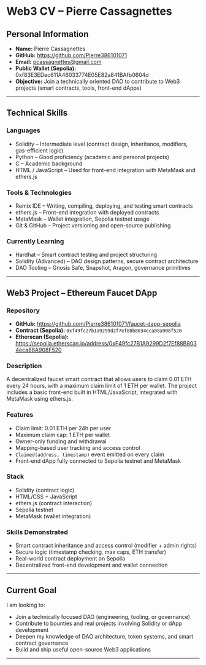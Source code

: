 # Web3 CV – Pierre Cassagnettes

## Personal Information

- **Name:** Pierre Cassagnettes  
- **GitHub:** https://github.com/Pierre386101071  
- **Email:** pcassagnettes@gmail.com
- **Public Wallet (Sepolia):** 0xf83E3EDec611A46033774E05E82a841BAfb0604d
- **Objective:** Join a technically oriented DAO to contribute to Web3 projects (smart contracts, tools, front-end dApps)

---

## Technical Skills

### Languages

- Solidity – Intermediate level (contract design, inheritance, modifiers, gas-efficient logic)
- Python – Good proficiency (academic and personal projects)
- C – Academic background
- HTML / JavaScript – Used for front-end integration with MetaMask and ethers.js

### Tools & Technologies

- Remix IDE – Writing, compiling, deploying, and testing smart contracts
- ethers.js – Front-end integration with deployed contracts
- MetaMask – Wallet integration, Sepolia testnet usage
- Git & GitHub – Project versioning and open-source publishing

### Currently Learning

- Hardhat – Smart contract testing and project structuring
- Solidity (Advanced) – DAO design patterns, secure contract architecture
- DAO Tooling – Gnosis Safe, Snapshot, Aragon, governance primitives

---

## Web3 Project – Ethereum Faucet DApp

### Repository

- **GitHub:** https://github.com/Pierre386101071/faucet-dapp-sepolia
- **Contract (Sepolia):** `0xf49fc27b1a9299d2f7ef88b8034eca88a908f520`  
- **Etherscan (Sepolia):** https://sepolia.etherscan.io/address/0xF49fc27B1A9299D2f7Ef88B8034eca88A908F520

### Description

A decentralized faucet smart contract that allows users to claim 0.01 ETH every 24 hours, with a maximum claim limit of 1 ETH per wallet. The project includes a basic front-end built in HTML/JavaScript, integrated with MetaMask using ethers.js.

### Features

- Claim limit: 0.01 ETH per 24h per user
- Maximum claim cap: 1 ETH per wallet
- Owner-only funding and withdrawal
- Mapping-based user tracking and access control
- `Claimed(address, timestamp)` event emitted on every claim
- Front-end dApp fully connected to Sepolia testnet and MetaMask

### Stack

- Solidity (contract logic)
- HTML/CSS + JavaScript
- ethers.js (contract interaction)
- Sepolia testnet
- MetaMask (wallet integration)

### Skills Demonstrated

- Smart contract inheritance and access control (modifier + admin rights)
- Secure logic (timestamp checking, max caps, ETH transfer)
- Real-world contract deployment on Sepolia
- Decentralized front-end development and wallet connection

---


## Current Goal

I am looking to:

- Join a technically focused DAO (engineering, tooling, or governance)
- Contribute to bounties and real projects involving Solidity or dApp development
- Deepen my knowledge of DAO architecture, token systems, and smart contract governance
- Build and ship useful open-source Web3 applications

---


